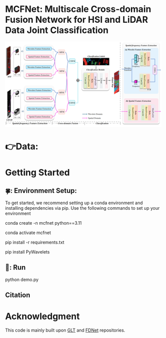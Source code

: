 

# MCFNet: Multiscale Cross-domain Fusion Network for HSI and LiDAR Data Joint Classification


<div align="center">
    <img src="MCFNet.png" alt="framework" width="800"/>
</div>

# 👉Data:

# Getting Started

## 🍀: Environment Setup:

To get started, we recommend setting up a conda environment and installing dependencies via pip. Use the following commands to set up your environment

conda create -n mcfnet python==3.11

conda activate mcfnet

pip install -r requirements.txt

pip install PyWavelets

## 🌸: Run
python demo.py

## Citation


# Acknowledgment

This code is mainly built upon [GLT](https://github.com/Ding-Kexin/IEEE_TGRS_GLT-Net) and [FDNet](https://github.com/RSIP-NJUPT/FDNet.git) repositories.



